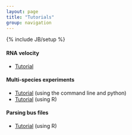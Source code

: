 ```yaml
---
layout: page
title: "Tutorials"
group: navigation
---
```


{% include JB/setup %}


#### RNA velocity
- [Tutorial](velocity_tutorial.html)

#### Multi-species experiments
- [Tutorial](species_mixing.html) (using the command line and python)
- [Tutorial](https://bustools.github.io/BUS_notebooks_R/10xv2.html) (using R)

#### Parsing bus files
- [Tutorial](https://bustools.github.io/BUS_notebooks_R/10xv3.html) (using R)

